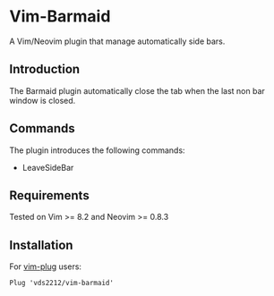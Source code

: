 # Vim-Barmaid
A Vim/Neovim plugin that manage automatically side bars.

## Introduction

The Barmaid plugin automatically close the tab when the last non bar window is closed.

## Commands

The plugin introduces the following commands:
- LeaveSideBar

## Requirements

Tested on Vim >= 8.2 and Neovim >= 0.8.3


## Installation

For [vim-plug](https://github.com/junegunn/vim-barmaid) users:
```vim
Plug 'vds2212/vim-barmaid'
```

